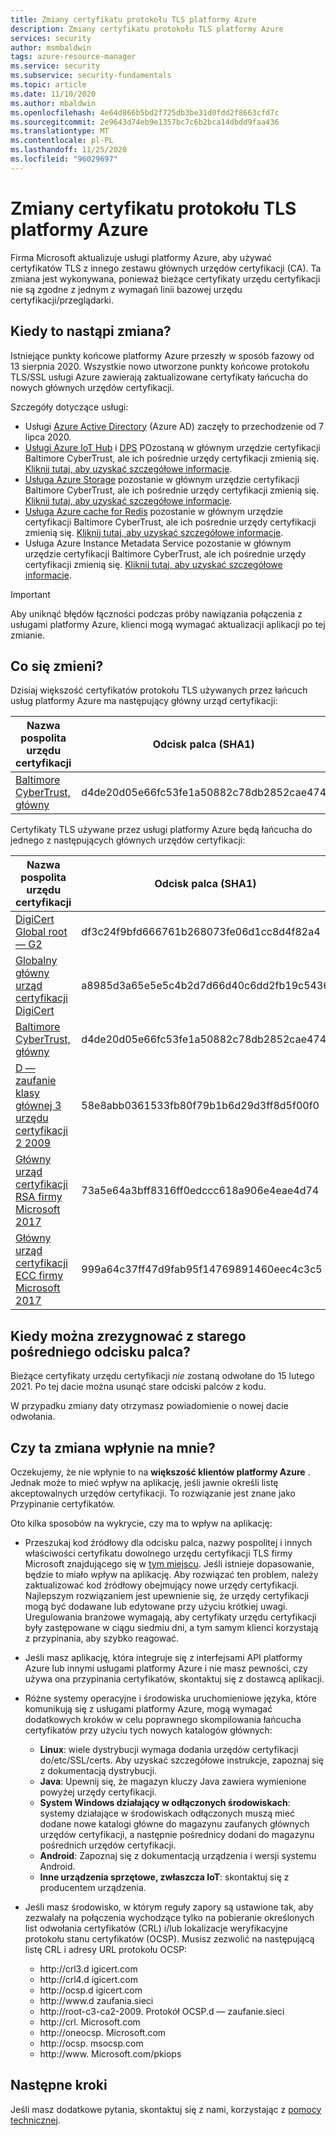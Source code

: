 ```yaml
---
title: Zmiany certyfikatu protokołu TLS platformy Azure
description: Zmiany certyfikatu protokołu TLS platformy Azure
services: security
author: msmbaldwin
tags: azure-resource-manager
ms.service: security
ms.subservice: security-fundamentals
ms.topic: article
ms.date: 11/10/2020
ms.author: mbaldwin
ms.openlocfilehash: 4e64d866b5bd2f725db3be31d0fdd2f8663cfd7c
ms.sourcegitcommit: 2e9643d74eb9e1357bc7c6b2bca14dbdd9faa436
ms.translationtype: MT
ms.contentlocale: pl-PL
ms.lasthandoff: 11/25/2020
ms.locfileid: "96029697"
---
```

# <a name="azure-tls-certificate-changes"></a>Zmiany certyfikatu protokołu TLS platformy Azure  

Firma Microsoft aktualizuje usługi platformy Azure, aby używać certyfikatów TLS z innego zestawu głównych urzędów certyfikacji (CA). Ta zmiana jest wykonywana, ponieważ bieżące certyfikaty urzędu certyfikacji nie są zgodne z jednym z wymagań linii bazowej urzędu certyfikacji/przeglądarki.

## <a name="when-will-this-change-happen"></a>Kiedy to nastąpi zmiana?

Istniejące punkty końcowe platformy Azure przeszły w sposób fazowy od 13 sierpnia 2020. Wszystkie nowo utworzone punkty końcowe protokołu TLS/SSL usługi Azure zawierają zaktualizowane certyfikaty łańcucha do nowych głównych urzędów certyfikacji.

Szczegóły dotyczące usługi:

- Usługi [Azure Active Directory](../../active-directory/index.yml) (Azure AD) zaczęły to przechodzenie od 7 lipca 2020.
- [Usługi Azure IoT Hub](https://azure.microsoft.com/services/iot-hub) i [DPS](../../iot-dps/index.yml) POzostaną w głównym urzędzie certyfikacji Baltimore CyberTrust, ale ich pośrednie urzędy certyfikacji zmienią się. [Kliknij tutaj, aby uzyskać szczegółowe informacje](https://techcommunity.microsoft.com/t5/internet-of-things/azure-iot-tls-changes-are-coming-and-why-you-should-care/ba-p/1658456).
- [Usługa Azure Storage](../../storage/index.yml) pozostanie w głównym urzędzie certyfikacji Baltimore CyberTrust, ale ich pośrednie urzędy certyfikacji zmienią się. [Kliknij tutaj, aby uzyskać szczegółowe informacje](https://techcommunity.microsoft.com/t5/azure-storage/azure-storage-tls-changes-are-coming-and-why-you-care/ba-p/1705518).
- [Usługa Azure cache for Redis](../../azure-cache-for-redis/index.yml) pozostanie w głównym urzędzie certyfikacji Baltimore CyberTrust, ale ich pośrednie urzędy certyfikacji zmienią się. [Kliknij tutaj, aby uzyskać szczegółowe informacje](../../azure-cache-for-redis/cache-whats-new.md).
- Usługa Azure Instance Metadata Service pozostanie w głównym urzędzie certyfikacji Baltimore CyberTrust, ale ich pośrednie urzędy certyfikacji zmienią się. [Kliknij tutaj, aby uzyskać szczegółowe informacje](https://docs.microsoft.com/answers/questions/172717/action-required-for-attested-data-tls-with-azure-i.html).

> [!IMPORTANT]
> Aby uniknąć błędów łączności podczas próby nawiązania połączenia z usługami platformy Azure, klienci mogą wymagać aktualizacji aplikacji po tej zmianie.

## <a name="what-is-changing"></a>Co się zmieni?

Dzisiaj większość certyfikatów protokołu TLS używanych przez łańcuch usług platformy Azure ma następujący główny urząd certyfikacji:

| Nazwa pospolita urzędu certyfikacji | Odcisk palca (SHA1) |
|--|--|
| [Baltimore CyberTrust, główny](https://cacerts.digicert.com/BaltimoreCyberTrustRoot.crt) | d4de20d05e66fc53fe1a50882c78db2852cae474 |

Certyfikaty TLS używane przez usługi platformy Azure będą łańcucha do jednego z następujących głównych urzędów certyfikacji:

| Nazwa pospolita urzędu certyfikacji | Odcisk palca (SHA1) |
|--|--|
| [DigiCert Global root — G2](https://cacerts.digicert.com/DigiCertGlobalRootG2.crt) | df3c24f9bfd666761b268073fe06d1cc8d4f82a4 |
| [Globalny główny urząd certyfikacji DigiCert](https://cacerts.digicert.com/DigiCertGlobalRootCA.crt) | a8985d3a65e5e5c4b2d7d66d40c6dd2fb19c5436 |
| [Baltimore CyberTrust, główny](https://cacerts.digicert.com/BaltimoreCyberTrustRoot.crt) | d4de20d05e66fc53fe1a50882c78db2852cae474 |
| [D — zaufanie klasy głównej 3 urzędu certyfikacji 2 2009](https://www.d-trust.net/cgi-bin/D-TRUST_Root_Class_3_CA_2_2009.crt) | 58e8abb0361533fb80f79b1b6d29d3ff8d5f00f0 |
| [Główny urząd certyfikacji RSA firmy Microsoft 2017](https://www.microsoft.com/pkiops/certs/Microsoft%20RSA%20Root%20Certificate%20Authority%202017.crt) | 73a5e64a3bff8316ff0edccc618a906e4eae4d74 | 
| [Główny urząd certyfikacji ECC firmy Microsoft 2017](https://www.microsoft.com/pkiops/certs/Microsoft%20ECC%20Root%20Certificate%20Authority%202017.crt) | 999a64c37ff47d9fab95f14769891460eec4c3c5 |

## <a name="when-can-i-retire-the-old-intermediate-thumbprint"></a>Kiedy można zrezygnować z starego pośredniego odcisku palca?

Bieżące certyfikaty urzędu certyfikacji *nie* zostaną odwołane do 15 lutego 2021. Po tej dacie można usunąć stare odciski palców z kodu.

W przypadku zmiany daty otrzymasz powiadomienie o nowej dacie odwołania.

## <a name="will-this-change-affect-me"></a>Czy ta zmiana wpłynie na mnie? 

Oczekujemy, że nie wpłynie to na **większość klientów platformy Azure** .  Jednak może to mieć wpływ na aplikację, jeśli jawnie określi listę akceptowalnych urzędów certyfikacji. To rozwiązanie jest znane jako Przypinanie certyfikatów.

Oto kilka sposobów na wykrycie, czy ma to wpływ na aplikację:

- Przeszukaj kod źródłowy dla odcisku palca, nazwy pospolitej i innych właściwości certyfikatu dowolnego urzędu certyfikacji TLS firmy Microsoft znajdującego się w [tym miejscu](https://www.microsoft.com/pki/mscorp/cps/default.htm). Jeśli istnieje dopasowanie, będzie to miało wpływ na aplikację. Aby rozwiązać ten problem, należy zaktualizować kod źródłowy obejmujący nowe urzędy certyfikacji. Najlepszym rozwiązaniem jest upewnienie się, że urzędy certyfikacji mogą być dodawane lub edytowane przy użyciu krótkiej uwagi. Uregulowania branżowe wymagają, aby certyfikaty urzędu certyfikacji były zastępowane w ciągu siedmiu dni, a tym samym klienci korzystają z przypinania, aby szybko reagować.

- Jeśli masz aplikację, która integruje się z interfejsami API platformy Azure lub innymi usługami platformy Azure i nie masz pewności, czy używa ona przypinania certyfikatów, skontaktuj się z dostawcą aplikacji.

- Różne systemy operacyjne i środowiska uruchomieniowe języka, które komunikują się z usługami platformy Azure, mogą wymagać dodatkowych kroków w celu poprawnego skompilowania łańcucha certyfikatów przy użyciu tych nowych katalogów głównych:
    - **Linux**: wiele dystrybucji wymaga dodania urzędów certyfikacji do/etc/SSL/certs. Aby uzyskać szczegółowe instrukcje, zapoznaj się z dokumentacją dystrybucji.
    - **Java**: Upewnij się, że magazyn kluczy Java zawiera wymienione powyżej urzędy certyfikacji.
    - **System Windows działający w odłączonych środowiskach**: systemy działające w środowiskach odłączonych muszą mieć dodane nowe katalogi główne do magazynu zaufanych głównych urzędów certyfikacji, a następnie pośrednicy dodani do magazynu pośrednich urzędów certyfikacji.
    - **Android**: Zapoznaj się z dokumentacją urządzenia i wersji systemu Android.
    - **Inne urządzenia sprzętowe, zwłaszcza IoT**: skontaktuj się z producentem urządzenia.

- Jeśli masz środowisko, w którym reguły zapory są ustawione tak, aby zezwalały na połączenia wychodzące tylko na pobieranie określonych list odwołania certyfikatów (CRL) i/lub lokalizacje weryfikacyjne protokołu stanu certyfikatów (OCSP). Musisz zezwolić na następującą listę CRL i adresy URL protokołu OCSP:

    - http://crl3&#46;d igicert&#46;com
    - http://crl4&#46;d igicert&#46;com
    - http://ocsp&#46;d igicert&#46;com
    - http://www&#46;d zaufania&#46;sieci
    - http://root-c3-ca2-2009&#46; Protokół OCSP&#46;d — zaufanie&#46;sieci
    - http://crl&#46; Microsoft&#46;com
    - http://oneocsp&#46; Microsoft&#46;com
    - http://ocsp&#46; msocsp&#46;com
    - http://www&#46; Microsoft&#46;com/pkiops

## <a name="next-steps"></a>Następne kroki

Jeśli masz dodatkowe pytania, skontaktuj się z nami, korzystając z [pomocy technicznej](https://azure.microsoft.com/support/options/).
